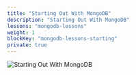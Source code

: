 ```yaml
---
title: "Starting Out With MongoDB"
description: "Starting Out With MongoDB"
lessons: "mongodb-lessons"
weight: 1
blockKey: "mongodb-lessons-starting"
private: true
---
```


![Starting Out With MongoDB](/mongodb/cover-starting.jpg)